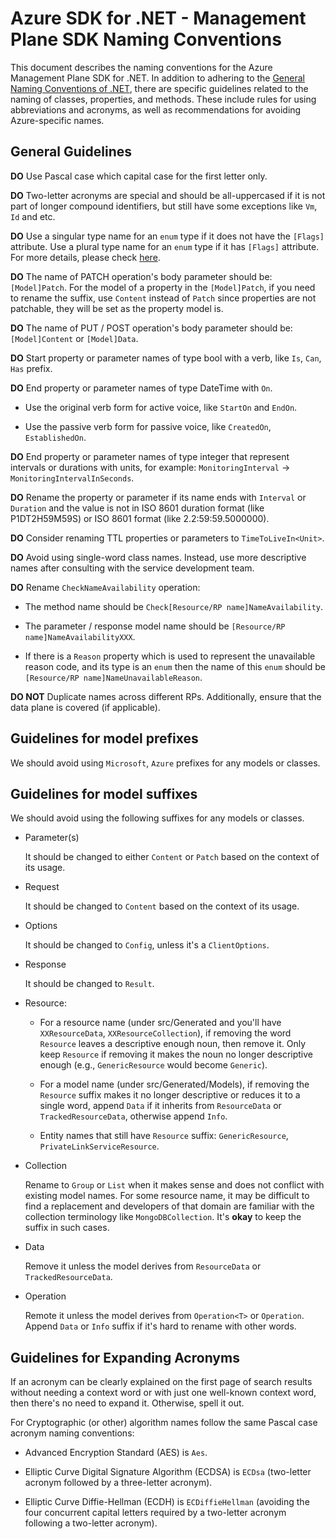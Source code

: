 # Azure SDK for .NET - Management Plane SDK Naming Conventions

This document describes the naming conventions for the Azure Management Plane SDK for .NET.
In addition to adhering to the [General Naming Conventions of .NET](https://learn.microsoft.com/dotnet/standard/design-guidelines/general-naming-conventions), there are specific guidelines related to the naming of classes, properties, and methods. These include rules for using abbreviations and acronyms, as well as recommendations for avoiding Azure-specific names.

## General Guidelines

**DO** Use Pascal case which capital case for the first letter only.

**DO** Two-letter acronyms are special and should be all-uppercased if it is not part of longer compound identifiers, but still have some exceptions like `Vm`, `Id` and etc. 

**DO** Use a singular type name for an `enum` type if it does not have the `[Flags]` attribute. Use a plural type name for an `enum` type if it has `[Flags]` attribute. For more details, please check [here](https://docs.microsoft.com/dotnet/standard/design-guidelines/names-of-classes-structs-and-interfaces#naming-enumerations).

**DO** The name of PATCH operation's body parameter should be: `[Model]Patch`.  For the model of a property in the `[Model]Patch`, if you need to rename the suffix, use `Content` instead of `Patch` since properties are not patchable, they will be set as the property model is.

**DO** The name of PUT / POST operation's body parameter should be: `[Model]Content` or  `[Model]Data`.

**DO** Start property or parameter names of type bool with a verb, like `Is`, `Can`, `Has` prefix.

**DO** End property or parameter names of type DateTime with `On`.

  - Use the original verb form for active voice, like `StartOn` and `EndOn`.

  - Use the passive verb form for passive voice, like `CreatedOn`, `EstablishedOn`. 

**DO** End property or parameter names of type integer that represent intervals or durations with units, for example: `MonitoringInterval` -> `MonitoringIntervalInSeconds`.

**DO** Rename the property or parameter if its name ends with `Interval` or `Duration` and the value is not in ISO 8601 duration format (like P1DT2H59M59S) or ISO 8601 format (like 2.2:59:59.5000000).

**DO** Consider renaming TTL properties or parameters to `TimeToLiveIn<Unit>`. 

**DO** Avoid using single-word class names. Instead, use more descriptive names after consulting with the service development team.

**DO** Rename `CheckNameAvailability` operation:

  - The method name should be `Check[Resource/RP name]NameAvailability`.

  - The parameter / response model name should be `[Resource/RP name]NameAvailabilityXXX`.

  - If there is a `Reason` property which is used to represent the unavailable reason code, and its type is an `enum` then the name of this `enum` should be `[Resource/RP name]NameUnavailableReason`.

**DO NOT** Duplicate names across different RPs. Additionally, ensure that the data plane is covered (if applicable).

## Guidelines for model prefixes

We should avoid using `Microsoft`, `Azure` prefixes for any models or classes.

## Guidelines for model suffixes

We should avoid using the following suffixes for any models or classes.

- Parameter(s)

  It should be changed to either `Content` or `Patch` based on the context of its usage.

- Request

  It should be changed to `Content` based on the context of its usage.
 
- Options

  It should be changed to `Config`, unless it's a `ClientOptions`.

- Response

  It should be changed to `Result`.

- Resource:  
        
  - For a resource name (under src/Generated and you'll have `XXResourceData`, `XXResourceCollection`), if removing the word `Resource` leaves a descriptive enough noun, then remove it. Only keep `Resource` if removing it makes the noun no longer descriptive enough (e.g., `GenericResource` would become `Generic`). 

  - For a model name (under src/Generated/Models), if removing the `Resource` suffix makes it no longer descriptive or reduces it to a single word, append `Data` if it inherits from `ResourceData` or `TrackedResourceData`, otherwise append `Info`. 
        
  - Entity names that still have `Resource` suffix: `GenericResource`, `PrivateLinkServiceResource`.

- Collection

  Rename to `Group` or `List` when it makes sense and does not conflict with existing model names.
  For some resource name, it may be difficult to find a replacement and developers of that domain are familiar with the collection terminology like `MongoDBCollection`. It's **okay** to keep the suffix in such cases.

- Data

  Remove it unless the model derives from `ResourceData` or `TrackedResourceData`.

- Operation

  Remote it unless the model derives from `Operation<T>` or `Operation`.  Append `Data` or `Info` suffix if it's hard to rename with other words.

## Guidelines for Expanding Acronyms

If an acronym can be clearly explained on the first page of search results without needing a context word or with just one well-known context word, then there's no need to expand it. Otherwise, spell it out.

For Cryptographic (or other) algorithm names follow the same Pascal case acronym naming conventions:

- Advanced Encryption Standard (AES) is `Aes`.

- Elliptic Curve Digital Signature Algorithm (ECDSA) is `ECDsa` (two-letter acronym followed by a three-letter acronym).

- Elliptic Curve Diffie-Hellman (ECDH) is `ECDiffieHellman` (avoiding the four concurrent capital letters required by a two-letter acronym following a two-letter acronym). 
